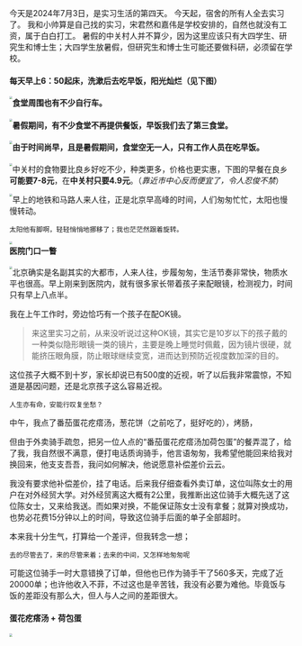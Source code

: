 今天是2024年7月3日，是实习生活的第四天。
今天起，宿舍的所有人全去实习了。
我和小帅算是自己找的实习，宋君然和嘉伟是学校安排的，自然也就没有工资，属于白白打工。
暑假的中关村人并不算少，因为这里应该只有大四学生、研究生和博士生；大四学生放暑假，但研究生和博士生可能还要做科研，必须留在学校。
#### 每天早上6：50起床，洗漱后去吃早饭，阳光灿烂（见下图）


<img src="https://imgbed.moetranslate.top/2024.7.3%E6%97%A9%E9%A4%90%E9%98%B3%E5%85%89.jpg" style="zoom: 33%; float: left;" />


#### 食堂周围也有不少自行车。


<img src="https://imgbed.moetranslate.top/2024.7.3%E6%97%A9%E9%A4%90%E8%87%AA%E8%A1%8C%E8%BD%A6.jpg" style="zoom: 33%; float: left;" />


#### 暑假期间，有不少食堂不再提供餐饭，早饭我们去了第三食堂。


<img src="https://imgbed.moetranslate.top/2024.7.3%E6%97%A9%E9%A4%90%E8%B7%AF%E4%B8%8A.jpg" style="zoom: 33%; float: left;" />


#### 由于时间尚早，且是暑假期间，食堂空无一人，只有工作人员在吃早饭。


<img src="https://imgbed.moetranslate.top/2024.7.3%E6%97%A9%E9%A4%90%E9%A3%9F%E5%A0%82.jpg" style="zoom: 33%; float: left;" />

中关村的食物要比良乡好吃不少，种类更多，价格也更实惠，下图的早餐在良乡**可能要7-8元**，在**中关村只要4.9元**。（*靠近市中心反而便宜了，令人忍俊不禁*）

<img src="https://imgbed.moetranslate.top/2024.7.3%E6%97%A9%E9%A4%90.jpg" style="zoom: 33%; float: left;" />

早上的地铁和马路人来人往，正是北京早高峰的时间，人们匆匆忙忙，太阳也慢慢转动。

```shell
太阳他有脚啊，轻轻悄悄地挪移了；我也茫茫然跟着旋转。
```

<img src="https://imgbed.moetranslate.top/2024.7.3%E8%BF%87%E9%A9%AC%E8%B7%AF.jpg" style="zoom: 33%; float: left;" />

#### 医院门口一瞥

<img src="https://imgbed.moetranslate.top/2024.7.3%E5%8C%BB%E9%99%A2%E9%97%A8%E5%8F%A3.jpg" style="zoom: 33%; float: left;" />

北京确实是名副其实的大都市，人来人往，步履匆匆，生活节奏非常快，物质水平也很高。早上刚来到医院内，就有很多家长带着孩子来配眼镜，检测视力，时间只有早上八点半。

我在上午工作时，旁边恰巧有一个孩子在配OK镜。

> 来这里实习之前，从来没听说过这种OK镜，其实它是10岁以下的孩子戴的一种类似隐形眼镜一类的镜片，主要是晚上睡觉时佩戴，因为镜片很硬，就能挤压眼角膜，防止眼球继续变宽，进而达到预防近视度数加深的目的。

这位孩子大概不到十岁，家长却说已有500度的近视，听了以后我非常震惊，不知道是基因问题，还是北京孩子这么容易近视。

```shell
人生亦有命，安能行叹复坐愁？
```

中午，我点了番茄蛋花疙瘩汤，葱花饼（之前吃了，挺好吃的），烤肠，

但由于外卖骑手疏忽，把另一位人点的“番茄蛋花疙瘩汤加荷包蛋”的餐弄混了，给了我，我自然很不满意，便打电话质询骑手，他言语匆匆，我希望他能回来给我对换回来，他支支吾吾，我问如何解决，他说愿意补偿差价云云。

我没有要求他补偿差价，挂了电话。后来我仔细查看外卖订单，这位叫陈女士的用户在对外经贸大学。对外经贸离这大概有2公里，我推断出这位骑手大概先送了这位陈女士，又来给我送。而如果对换，不能保证陈女士没有拿餐；就算对换成功，也势必花费15分钟以上的时间，导致这位骑手后面的单子全部超时。

本来我十分生气，打算给一个差评，但我转念一想；

```shell
去的尽管去了，来的尽管来着；去来的中间，又怎样地匆匆呢
```

可能这位骑手一时大意错换了订单，但他也已作为骑手干了560多天，完成了近20000单；也许他收入不菲，不过这也是辛苦钱，我没有必要为难他。毕竟饭与饭的差距没有那么大，但人与人之间的差距很大。

#### 蛋花疙瘩汤 + 荷包蛋
<img src="https://imgbed.moetranslate.top/2024.7.3%E5%8D%88%E9%A5%AD.jpg" style="zoom: 33%; float: left;" />

